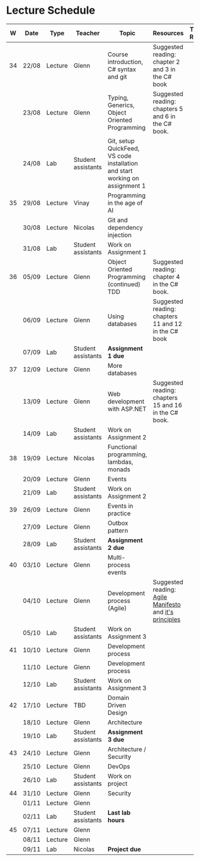 # Lecture Schedule

| W   | Date  | Type    | Teacher  | Topic                                         | Resources                                                                                                                           | Travels / Remarks |
| --- | ----- | ------- | -------- | --------------------------------------------- | ----------------------------------------------------------------------------------------------------------------------------------- | ----------------- |
| 34  | 22/08 | Lecture | Glenn    | Course introduction, C# syntax and git        | Suggested reading: chapter 2 and 3 in the C# book                                                                                   |
|     | 23/08 | Lecture | Glenn    | Typing, Generics, Object Oriented Programming | Suggested reading: chapters 5 and 6 in the C# book.                                                                                 |
|     | 24/08 | Lab     | Student assistants  | Git, setup QuickFeed, VS code installation and start working on assignment 1 |                                                                                                                                     |                   |
| 35  | 29/08 | Lecture | Vinay    | Programming in the age of AI        |                                                                                    |
|     | 30/08 | Lecture | Nicolas    | Git and dependency injection        |                                                                                    |
|     | 31/08 | Lab     | Student assistants  | Work on Assignment 1                          |                                                                                                                                     |                   |
| 36  | 05/09 | Lecture | Glenn    | Object Oriented Programming (continued) TDD   | Suggested reading: chapter 4 in the C# book.                                                                                        |
|     | 06/09 | Lecture | Glenn    | Using databases                               | Suggested reading: chapters 11 and 12 in the C# book                                                                                |
|     | 07/09 | Lab     | Student assistants  | **Assignment 1 due**                        |                                                                                                                                     |                   |
| 37  | 12/09 | Lecture | Glenn    | More databases                                |                                                                                                                                     |
|     | 13/09 | Lecture | Glenn    | Web development with ASP.NET                  | Suggested reading: chapters 15 and 16 in the C# book.                                                                               |
|     | 14/09 | Lab     | Student assistants  |  Work on Assignment 2                         |                                                                                                                                     |                   |
| 38  | 19/09 | Lecture | Nicolas  | Functional programming, lambdas, monads       |                                                                                                                                     |
|     | 20/09 | Lecture | Glenn    | Events                                        |                                                                                                                                     |
|     | 21/09 | Lab     | Student assistants  |   Work on Assignment 2                        |                                                                                                                                     |                   |
| 39  | 26/09 | Lecture | Glenn    | Events in practice                            |                                                                                                                                     |
|     | 27/09 | Lecture | Glenn    | Outbox pattern                                |                                                                                                                                     |
|     | 28/09 | Lab     | Student assistants  |    **Assignment 2 due**                                             |                                                                                                                                     |                   |
| 40  | 03/10 | Lecture | Glenn    | Multi-process events                          |                                                                                                                                     |
|     | 04/10 | Lecture | Glenn    | Development process (Agile)                   | Suggested reading: [Agile Manifesto](https://agilemanifesto.org/) and [it's principles](https://agilemanifesto.org/principles.html) |
|     | 05/10 | Lab     | Student assistants  |   Work on Assignment 3                           |                                                                                                                                     |                   |
| 41  | 10/10 | Lecture | Glenn    | Development process                           |                                                                                                                                     |
|     | 11/10 | Lecture | Glenn    | Development process                           |                                                                                                                                     |
|     | 12/10 | Lab     | Student assistants  |     Work on Assignment 3                                          |                                                                                                                                     |                   |
| 42  | 17/10 | Lecture | TBD   | Domain Driven Design                          |                                                                                                                                     |
|     | 18/10 | Lecture | Glenn    | Architecture                                  |                                                                                                                                     |
|     | 19/10 | Lab     | Student assistants  |    **Assignment 3 due**                                           |                                                                                                                                     |                   |
| 43  | 24/10 | Lecture | Glenn    | Architecture / Security                       |                                                                                                                                     |
|     | 25/10 | Lecture | Glenn    | DevOps                                        |                                                                                                                                     |
|     | 26/10 | Lab     | Student assistants  |  Work on project                                             |                                                                                                                                     |                   |
| 44  | 31/10 | Lecture | Glenn    | Security                                      |                                                                                                                                     |
|     | 01/11 | Lecture | Glenn    |                                               |                                                                                                                                     |
|     | 02/11 | Lab     | Student assistants  | **Last lab hours**                            |                                                                                                                                     |                   |
| 45  | 07/11 | Lecture | Glenn    |                                               |                                                                                                                                     |
|     | 08/11 | Lecture | Glenn    |                                               |                                                                                                                                     |
|     | 09/11 | Lab     | Nicolas  | **Project due**                               |                                                                                                                                     |                   |
